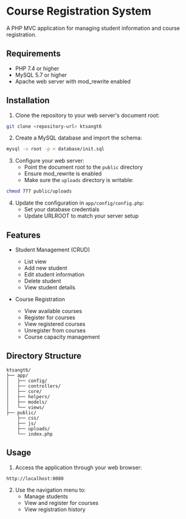 # Course Registration System

A PHP MVC application for managing student information and course registration.

## Requirements

- PHP 7.4 or higher
- MySQL 5.7 or higher
- Apache web server with mod_rewrite enabled

## Installation

1. Clone the repository to your web server's document root:
```bash
git clone <repository-url> ktsangt6
```

2. Create a MySQL database and import the schema:
```bash
mysql -u root -p < database/init.sql
```

3. Configure your web server:
   - Point the document root to the `public` directory
   - Ensure mod_rewrite is enabled
   - Make sure the `uploads` directory is writable:
```bash
chmod 777 public/uploads
```

4. Update the configuration in `app/config/config.php`:
   - Set your database credentials
   - Update URLROOT to match your server setup

## Features

- Student Management (CRUD)
  - List view
  - Add new student
  - Edit student information
  - Delete student
  - View student details

- Course Registration
  - View available courses
  - Register for courses
  - View registered courses
  - Unregister from courses
  - Course capacity management

## Directory Structure

```
ktsangt6/
├── app/
│   ├── config/
│   ├── controllers/
│   ├── core/
│   ├── helpers/
│   ├── models/
│   └── views/
├── public/
    ├── css/
    ├── js/
    ├── uploads/
    └── index.php

```

## Usage

1. Access the application through your web browser:
```
http://localhost:8080
```

2. Use the navigation menu to:
   - Manage students
   - View and register for courses
   - View registration history 